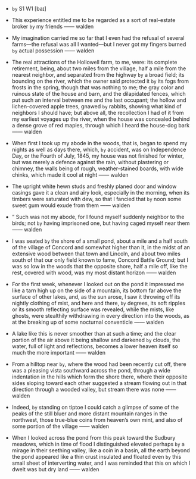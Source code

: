- `by` S1 W1 [baɪ]



-  This experience entitled me to be regarded as a sort of real-estate broker `by` my friends —— walden

- My imagination carried me so far that I even had the refusal of several farms﻿—the refusal was all I wanted﻿—but I never got my fingers burned `by` actual possession —— walden

- The real attractions of the Hollowell farm, to me, were: its complete retirement, being, about two miles from the village, half a mile from the nearest neighbor, and separated from the highway `by` a broad field; its bounding on the river, which the owner said protected it `by` its fogs from frosts in the spring, though that was nothing to me; the gray color and ruinous state of the house and barn, and the dilapidated fences, which put such an interval between me and the last occupant; the hollow and lichen-covered apple trees, gnawed `by` rabbits, showing what kind of neighbors I should have; but above all, the recollection I had of it from my earliest voyages up the river, when the house was concealed behind a dense grove of red maples, through which I heard the house-dog bark —— walden

- When first I took up my abode in the woods, that is, began to spend my nights as well as days there, which, `by` accident, was on Independence Day, or the Fourth of July, 1845, my house was not finished for winter, but was merely a defence against the rain, without plastering or chimney, the walls being of rough, weather-stained boards, with wide chinks, which made it cool at night —— walden

-  The upright white hewn studs and freshly planed door and window casings gave it a clean and airy look, especially in the morning, when its timbers were saturated with dew, so that I fancied that `by` noon some sweet gum would exude from them —— walden

- ” Such was not my abode, for I found myself suddenly neighbor to the birds; not `by` having imprisoned one, but having caged myself near them —— walden

- I was seated `by` the shore of a small pond, about a mile and a half south of the village of Concord and somewhat higher than it, in the midst of an extensive wood between that town and Lincoln, and about two miles south of that our only field known to fame, Concord Battle Ground; but I was so low in the woods that the opposite shore, half a mile off, like the rest, covered with wood, was my most distant horizon —— walden

-  For the first week, whenever I looked out on the pond it impressed me like a tarn high up on the side of a mountain, its bottom far above the surface of other lakes, and, as the sun arose, I saw it throwing off its nightly clothing of mist, and here and there, `by` degrees, its soft ripples or its smooth reflecting surface was revealed, while the mists, like ghosts, were stealthily withdrawing in every direction into the woods, as at the breaking up of some nocturnal conventicle —— walden

-  A lake like this is never smoother than at such a time; and the clear portion of the air above it being shallow and darkened `by` clouds, the water, full of light and reflections, becomes a lower heaven itself so much the more important —— walden

-  From a hilltop near `by`, where the wood had been recently cut off, there was a pleasing vista southward across the pond, through a wide indentation in the hills which form the shore there, where their opposite sides sloping toward each other suggested a stream flowing out in that direction through a wooded valley, but stream there was none —— walden

-  Indeed, `by` standing on tiptoe I could catch a glimpse of some of the peaks of the still bluer and more distant mountain ranges in the northwest, those true-blue coins from heaven’s own mint, and also of some portion of the village —— walden

-  When I looked across the pond from this peak toward the Sudbury meadows, which in time of flood I distinguished elevated perhaps `by` a mirage in their seething valley, like a coin in a basin, all the earth beyond the pond appeared like a thin crust insulated and floated even `by` this small sheet of interverting water, and I was reminded that this on which I dwelt was but dry land —— walden